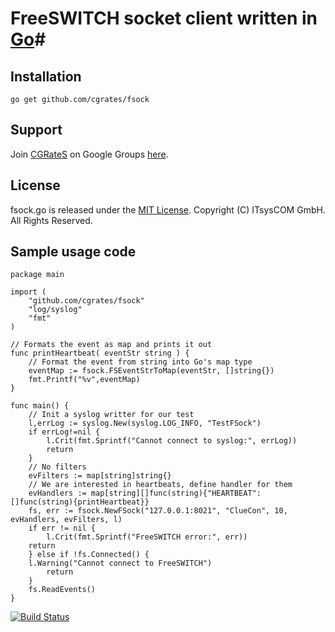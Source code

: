 # FreeSWITCH socket client written in [Go](http://cgrates.org/ "Go Website")#

## Installation ##

`go get github.com/cgrates/fsock`

## Support ##
Join [CGRateS](http://www.cgrates.org/ "CGRateS Website") on Google Groups [here](https://groups.google.com/forum/#!forum/cgrates "CGRateS on GoogleGroups").

## License ##
fsock.go is released under the [MIT License](http://www.opensource.org/licenses/mit-license.php "MIT License").
Copyright (C) ITsysCOM GmbH. All Rights Reserved.

## Sample usage code ##
```
package main

import (
    "github.com/cgrates/fsock"
    "log/syslog"
    "fmt"
)

// Formats the event as map and prints it out
func printHeartbeat( eventStr string ) {
    // Format the event from string into Go's map type
    eventMap := fsock.FSEventStrToMap(eventStr, []string{})
    fmt.Printf("%v",eventMap)
}

func main() {
    // Init a syslog writter for our test
    l,errLog := syslog.New(syslog.LOG_INFO, "TestFSock")
    if errLog!=nil {
        l.Crit(fmt.Sprintf("Cannot connect to syslog:", errLog))
        return
    }
    // No filters
    evFilters := map[string]string{}
    // We are interested in heartbeats, define handler for them
    evHandlers := map[string][]func(string){"HEARTBEAT": []func(string){printHeartbeat}}
    fs, err := fsock.NewFSock("127.0.0.1:8021", "ClueCon", 10, evHandlers, evFilters, l)
    if err != nil {
        l.Crit(fmt.Sprintf("FreeSWITCH error:", err))
	return
    } else if !fs.Connected() {
	l.Warning("Cannot connect to FreeSWITCH")
        return
    }
    fs.ReadEvents()
}
```

[![Build Status](https://drone.io/github.com/cgrates/fsock/status.png)](https://drone.io/github.com/cgrates/fsock/latest)

